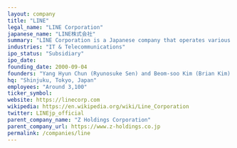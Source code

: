 ```yaml
---
layout: company
title: "LINE"
legal_name: "LINE Corporation"
japanese_name: "LINE株式会社"
summary: "LINE Corporation is a Japanese company that operates various internet-related businesses, primarily centered around the communication app 'LINE'. It was originally established in 2000 as the Japanese subsidiary of an online gaming site and renamed to LINE Corporation in 2013 after the success of the LINE messaging app. It became a subsidiary of Z Holdings (formerly Yahoo Japan Corporation) in 2021 through a series of mergers and acquisitions. LINE is a major player in the internet and mobile communications industry, with a strong presence in Japan and other Asian countries."
industries: "IT & Telecommunications"
ipo_status: "Subsidiary"
ipo_date: 
founding_date: 2000-09-04
founders: "Yang Hyun Chun (Ryunosuke Sen) and Beom-soo Kim (Brian Kim) on behalf of NHN Corporation"
hq: "Shinjuku, Tokyo, Japan"
employees: "Around 3,100"
ticker_symbol: 
website: https://linecorp.com
wikipedia: https://en.wikipedia.org/wiki/Line_Corporation
twitter: LINEjp_official
parent_company_name: "Z Holdings Corporation"
parent_company_url: https://www.z-holdings.co.jp
permalink: /companies/line
---
```

